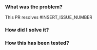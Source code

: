 ### What was the problem?
This PR resolves #INSERT_ISSUE_NUMBER

### How did I solve it?

### How this has been tested?

